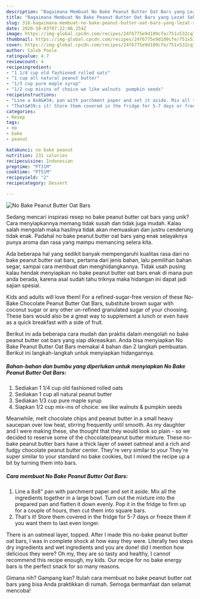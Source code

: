 ```yaml
---
description: "Bagaimana Membuat No Bake Peanut Butter Oat Bars yang Lezat Sekali"
title: "Bagaimana Membuat No Bake Peanut Butter Oat Bars yang Lezat Sekali"
slug: 316-bagaimana-membuat-no-bake-peanut-butter-oat-bars-yang-lezat-sekali
date: 2020-10-03T07:22:06.254Z
image: https://img-global.cpcdn.com/recipes/24f6775e9d109cfe/751x532cq70/no-bake-peanut-butter-oat-bars-recipe-main-photo.jpg
thumbnail: https://img-global.cpcdn.com/recipes/24f6775e9d109cfe/751x532cq70/no-bake-peanut-butter-oat-bars-recipe-main-photo.jpg
cover: https://img-global.cpcdn.com/recipes/24f6775e9d109cfe/751x532cq70/no-bake-peanut-butter-oat-bars-recipe-main-photo.jpg
author: Caleb Poole
ratingvalue: 4.7
reviewcount: 4
recipeingredient:
- "1 1/4 cup old fashioned rolled oats"
- "1 cup all natural peanut butter"
- "1/3 cup pure maple syrup"
- "1/2 cup mixins of choice we like walnuts  pumpkin seeds"
recipeinstructions:
- "Line a 8x8&#34; pan with parchment paper and set it aside. Mix all the ingredients together in a large bowl. Turn out the mixture into the prepared pan and flatten it down evenly. Pop it in the fridge to firm up for a couple of hours, then cut them into square bars."
- "That&#39;s it! Store them covered in the fridge for 5-7 days or freeze them if you want them to last even longer."
categories:
- Resep
tags:
- no
- bake
- peanut

katakunci: no bake peanut 
nutrition: 231 calories
recipecuisine: Indonesian
preptime: "PT31M"
cooktime: "PT51M"
recipeyield: "2"
recipecategory: Dessert

---
```



![No Bake Peanut Butter Oat Bars](https://img-global.cpcdn.com/recipes/24f6775e9d109cfe/751x532cq70/no-bake-peanut-butter-oat-bars-recipe-main-photo.jpg)

Sedang mencari inspirasi resep no bake peanut butter oat bars yang unik? Cara menyiapkannya memang tidak susah dan tidak juga mudah. Kalau salah mengolah maka hasilnya tidak akan memuaskan dan justru cenderung tidak enak. Padahal no bake peanut butter oat bars yang enak selayaknya punya aroma dan rasa yang mampu memancing selera kita.

Ada beberapa hal yang sedikit banyak mempengaruhi kualitas rasa dari no bake peanut butter oat bars, pertama dari jenis bahan, lalu pemilihan bahan segar, sampai cara membuat dan menghidangkannya. Tidak usah pusing kalau hendak menyiapkan no bake peanut butter oat bars enak di mana pun anda berada, karena asal sudah tahu triknya maka hidangan ini dapat jadi sajian spesial.

Kids and adults will love them! For a refined-sugar-free version of these No-Bake Chocolate Peanut Butter Oat Bars, substitute brown sugar with coconut sugar or any other un-refined granulated sugar of your choosing. These bars would also be a great way to supplement a lunch or even have as a quick breakfast with a side of fruit.


Berikut ini ada beberapa cara mudah dan praktis dalam mengolah no bake peanut butter oat bars yang siap dikreasikan. Anda bisa menyiapkan No Bake Peanut Butter Oat Bars memakai 4 bahan dan 2 langkah pembuatan. Berikut ini langkah-langkah untuk menyiapkan hidangannya.

<!--inarticleads1-->

##### Bahan-bahan dan bumbu yang diperlukan untuk menyiapkan No Bake Peanut Butter Oat Bars:

1. Sediakan 1 1/4 cup old fashioned rolled oats
1. Sediakan 1 cup all natural peanut butter
1. Sediakan 1/3 cup pure maple syrup
1. Siapkan 1/2 cup mix-ins of choice: we like walnuts &amp; pumpkin seeds


Meanwhile, melt chocolate chips and peanut butter in a small heavy saucepan over low heat, stirring frequently until smooth. As my daughter and I were making these, she thought that they would look so plain - so we decided to reserve some of the chocolate/peanut butter mixture. These no-bake peanut butter bars have a thick layer of sweet oatmeal and a rich and fudgy chocolate peanut butter center. They&#39;re very similar to your They&#39;re super similar to your standard no bake cookies, but I mixed the recipe up a bit by turning them into bars. 

<!--inarticleads2-->

##### Cara membuat No Bake Peanut Butter Oat Bars:

1. Line a 8x8&#34; pan with parchment paper and set it aside. Mix all the ingredients together in a large bowl. Turn out the mixture into the prepared pan and flatten it down evenly. Pop it in the fridge to firm up for a couple of hours, then cut them into square bars.
1. That&#39;s it! Store them covered in the fridge for 5-7 days or freeze them if you want them to last even longer.


There is an oatmeal layer, topped. After I made this no-bake peanut butter oat bars, I was in complete shock at how easy they were. Literally two steps dry ingredients and wet ingredients and you are done! did I mention how delicious they were? Oh my, they are so tasty and healthy, I cannot recommend this recipe enough, my kids. Our recipe for no bake energy bars is the perfect snack for so many reasons. 

Gimana nih? Gampang kan? Itulah cara membuat no bake peanut butter oat bars yang bisa Anda praktikkan di rumah. Semoga bermanfaat dan selamat mencoba!
